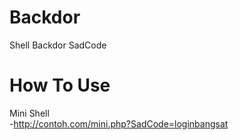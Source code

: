 # Backdor
Shell Backdor SadCode

# How To Use
Mini Shell<br>
 -http://contoh.com/mini.php?SadCode=loginbangsat
